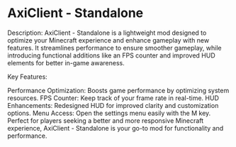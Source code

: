 # AxiClient - Standalone

Description:
AxiClient - Standalone is a lightweight mod designed to optimize your Minecraft experience and enhance gameplay with new features. It streamlines performance to ensure smoother gameplay, while introducing functional additions like an FPS counter and improved HUD elements for better in-game awareness.

Key Features:

Performance Optimization: Boosts game performance by optimizing system resources.
FPS Counter: Keep track of your frame rate in real-time.
HUD Enhancements: Redesigned HUD for improved clarity and customization options.
Menu Access: Open the settings menu easily with the M key.
Perfect for players seeking a better and more responsive Minecraft experience, AxiClient - Standalone is your go-to mod for functionality and performance.
